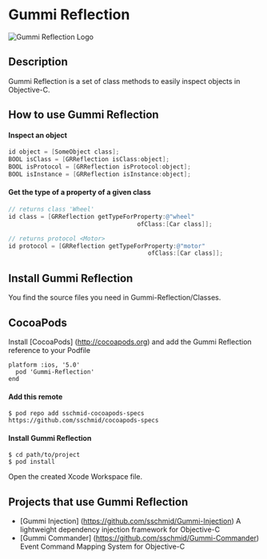 # Gummi Reflection
![Gummi Reflection Logo](http://sschmid.com/Libs/Gummi-Reflection/Gummi-Reflection-128.png)

## Description
Gummi Reflection is a set of class methods to easily inspect objects in Objective-C.

## How to use Gummi Reflection

#### Inspect an object

```objective-c
id object = [SomeObject class];
BOOL isClass = [GRReflection isClass:object];
BOOL isProtocol = [GRReflection isProtocol:object];
BOOL isInstance = [GRReflection isInstance:object];
```

#### Get the type of a property of a given class

```objective-c
// returns class 'Wheel'
id class = [GRReflection getTypeForProperty:@"wheel"
                                    ofClass:[Car class]];

// returns protocol <Motor>
id protocol = [GRReflection getTypeForProperty:@"motor"
                                       ofClass:[Car class]];
```

## Install Gummi Reflection
You find the source files you need in Gummi-Reflection/Classes.

## CocoaPods
Install [CocoaPods] (http://cocoapods.org) and add the Gummi Reflection reference to your Podfile

```
platform :ios, '5.0'
  pod 'Gummi-Reflection'
end
```

#### Add this remote

```
$ pod repo add sschmid-cocoapods-specs https://github.com/sschmid/cocoapods-specs
```

#### Install Gummi Reflection

```
$ cd path/to/project
$ pod install
```

Open the created Xcode Workspace file.

## Projects that use Gummi Reflection
* [Gummi Injection] (https://github.com/sschmid/Gummi-Injection) A lightweight dependency injection framework for Objective-C
* [Gummi Commander] (https://github.com/sschmid/Gummi-Commander) Event Command Mapping System for Objective-C
